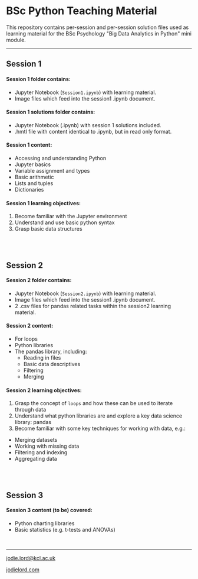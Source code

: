 # BSc Python Teaching Material

This repository contains per-session and per-session solution files used as learning material for the BSc Psychology "Big Data Analytics in Python" mini module. 

---


## Session 1

#### Session 1 folder contains:
- Jupyter Notebook (`Session1.ipynb`) with learning material.
- Image files which feed into the session1 .ipynb document.

#### Session 1 solutions folder contains:
- Jupyter Notebook (.ipynb) with session 1 solutions included.
- .hmtl file with content identical to .ipynb, but in read only format.

#### Session 1 content:
- Accessing and understanding Python
- Jupyter basics
- Variable assignment and types
- Basic arithmetic
- Lists and tuples
- Dictionaries

#### Session 1 learning objectives:
1. Become familiar with the Jupyter environment
2. Understand and use basic python syntax
3. Grasp basic data structures

<br/>
<br/>

## Session 2

#### Session 2 folder contains:
- Jupyter Notebook (`Session2.ipynb`) with learning material.
- Image files which feed into the session1 .ipynb document.
- 2 .csv files for pandas related tasks within the session2 learning material.

#### Session 2 content:
- For loops
- Python libraries
- The pandas library, including:
  * Reading in files
  * Basic data descriptives
  * Filtering
  * Merging

#### Session 2 learning objectives:
1. Grasp the concept of `loops` and how these can be used to iterate through data
2. Understand what python libraries are and explore a key data science library: pandas
3. Become familiar with some key techniques for working with data, e.g.:
  * Merging datasets
  * Working with missing data
  * Filtering and indexing
  * Aggregating data

<br/>
<br/>

## Session 3

#### Session 3 content (to be) covered:
- Python charting libraries
- Basic statistics (e.g. t-tests and ANOVAs)

<br/>

---

jodie.lord@kcl.ac.uk

[jodielord.com](https://jodielord.netlify.com/)


